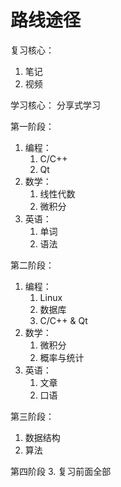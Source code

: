 # 路线途径
复习核心：
1. 笔记
2. 视频

学习核心：
分享式学习


第一阶段：
1. 编程：
    1. C/C++ 
    2. Qt
2. 数学：
    1. 线性代数
    2. 微积分
3. 英语：
    1. 单词
    2. 语法

第二阶段：
1. 编程：
    1. Linux
    2. 数据库
    3. C/C++ & Qt
1. 数学：
    1. 微积分
    2. 概率与统计
1. 英语：
    1. 文章
    2. 口语

第三阶段：
1. 数据结构
2. 算法

第四阶段
3. 复习前面全部